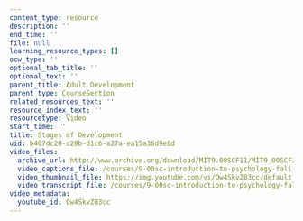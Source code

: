 ```yaml
---
content_type: resource
description: ''
end_time: ''
file: null
learning_resource_types: []
ocw_type: ''
optional_tab_title: ''
optional_text: ''
parent_title: Adult Development
parent_type: CourseSection
related_resources_text: ''
resource_index_text: ''
resourcetype: Video
start_time: ''
title: Stages of Development
uid: b407dc20-c28b-d1c6-a27a-ea15a36d9e8d
video_files:
  archive_url: http://www.archive.org/download/MIT9.00SCF11/MIT9_00SCF11_lec18_300k.mp4
  video_captions_file: /courses/9-00sc-introduction-to-psychology-fall-2011/54943eaa6c45596297d678ba452b4758_Qw4SkvZ03cc.vtt
  video_thumbnail_file: https://img.youtube.com/vi/Qw4SkvZ03cc/default.jpg
  video_transcript_file: /courses/9-00sc-introduction-to-psychology-fall-2011/18e26305c4f6e2e0ff94f933cdea8960_Qw4SkvZ03cc.pdf
video_metadata:
  youtube_id: Qw4SkvZ03cc
---
```


